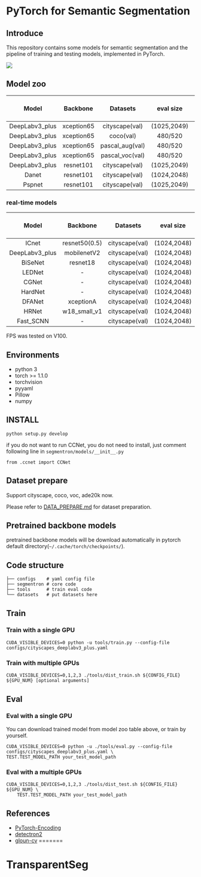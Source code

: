 
# PyTorch for Semantic Segmentation
## Introduce
This repository contains some models for semantic segmentation and the pipeline of training and testing models, 
implemented in PyTorch.

![](docs/images/demo.png)

## Model zoo

|Model|Backbone|Datasets|eval size|Mean IoU(paper)|Mean IoU(this repo)|
|:-:|:-:|:-:|:-:|:-:|:-:|
|DeepLabv3_plus|xception65|cityscape(val)|(1025,2049)|78.8|[78.93](https://github.com/LikeLy-Journey/SegmenTron/releases/download/v0.1.0/deeplabv3_plus_xception_segmentron.pth)|
|DeepLabv3_plus|xception65|coco(val)|480/520|-|[70.50](https://github.com/LikeLy-Journey/SegmenTron/releases/download/v0.1.0/deeplabv3_plus_xception_coco_segmentron.pth)|
|DeepLabv3_plus|xception65|pascal_aug(val)|480/520|-|[89.56](https://github.com/LikeLy-Journey/SegmenTron/releases/download/v0.1.0/deeplabv3_plus_xception_pascal_aug_segmentron.pth)|
|DeepLabv3_plus|xception65|pascal_voc(val)|480/520|-|[88.39](https://github.com/LikeLy-Journey/SegmenTron/releases/download/v0.1.0/deeplabv3_plus_xception_pascal_voc_segmentron.pth)|
|DeepLabv3_plus|resnet101|cityscape(val)|(1025,2049)|-|[78.27](https://github.com/LikeLy-Journey/SegmenTron/releases/download/v0.1.0/deeplabv3_plus_resnet101_segmentron.pth)|
|Danet|resnet101|cityscape(val)|(1024,2048)|79.9|[79.34](https://github.com/LikeLy-Journey/SegmenTron/releases/download/v0.1.0/danet101_segmentron.pth)|
|Pspnet|resnet101|cityscape(val)|(1025,2049)|78.63|[77.00](https://github.com/LikeLy-Journey/SegmenTron/releases/download/v0.1.0/pspnet_resnet101_segmentron.pth)|

### real-time models
Model|Backbone|Datasets|eval size|Mean IoU(paper)|Mean IoU(this repo)|FPS|
|:-:|:-:|:-:|:-:|:-:|:-:|:-:|
|ICnet|resnet50(0.5)|cityscape(val)|(1024,2048)|67.8|-|41.39|
|DeepLabv3_plus|mobilenetV2|cityscape(val)|(1024,2048)|70.7|[70.3](https://github.com/LikeLy-Journey/SegmenTron/releases/download/v0.1.0/deeplabv3_plus_mobilenetv2_segmentron.pth)|46.64|
|BiSeNet|resnet18|cityscape(val)|(1024,2048)|-|-|39.90|
|LEDNet|-|cityscape(val)|(1024,2048)|-|-|31.78|
|CGNet|-|cityscape(val)|(1024,2048)|-|-|46.11|
|HardNet|-|cityscape(val)|(1024,2048)|75.9|-|69.06|
|DFANet|xceptionA|cityscape(val)|(1024,2048)|70.3|-|21.46|
|HRNet|w18_small_v1|cityscape(val)|(1024,2048)|70.3|[70.5](https://github.com/LikeLy-Journey/SegmenTron/releases/download/v0.1.0/hrnet_w18_small_v1_segmentron.pth)|66.01|
|Fast_SCNN|-|cityscape(val)|(1024,2048)|68.3|[68.9](https://github.com/LikeLy-Journey/SegmenTron/releases/download/v0.1.0/fast_scnn_segmentron.pth)|145.77|

FPS was tested on V100.

## Environments

- python 3
- torch >= 1.1.0
- torchvision
- pyyaml
- Pillow
- numpy

## INSTALL

```
python setup.py develop
```

if you do not want to run CCNet, you do not need to install, just comment following line in ```segmentron/models/__init__.py```
```
from .ccnet import CCNet
```
## Dataset prepare
Support cityscape, coco, voc, ade20k now.

Please refer to [DATA_PREPARE.md](docs/DATA_PREPARE.md) for dataset preparation.

## Pretrained backbone models 

pretrained backbone models will be download automatically in pytorch default directory(```~/.cache/torch/checkpoints/```).

## Code structure
```
├── configs    # yaml config file
├── segmentron # core code
├── tools      # train eval code
└── datasets   # put datasets here 
```

## Train
### Train with a single GPU
```
CUDA_VISIBLE_DEVICES=0 python -u tools/train.py --config-file configs/cityscapes_deeplabv3_plus.yaml
```
### Train with multiple GPUs
```
CUDA_VISIBLE_DEVICES=0,1,2,3 ./tools/dist_train.sh ${CONFIG_FILE} ${GPU_NUM} [optional arguments]
```

## Eval
### Eval with a single GPU
You can download trained model from model zoo table above, or train by yourself.
```
CUDA_VISIBLE_DEVICES=0 python -u ./tools/eval.py --config-file configs/cityscapes_deeplabv3_plus.yaml \
TEST.TEST_MODEL_PATH your_test_model_path

```
### Eval with a multiple GPUs
```
CUDA_VISIBLE_DEVICES=0,1,2,3 ./tools/dist_test.sh ${CONFIG_FILE} ${GPU_NUM} \
    TEST.TEST_MODEL_PATH your_test_model_path
```

## References
- [PyTorch-Encoding](https://github.com/zhanghang1989/PyTorch-Encoding)
- [detectron2](https://github.com/facebookresearch/detectron2)
- [gloun-cv](https://github.com/dmlc/gluon-cv)
=======
# TransparentSeg

